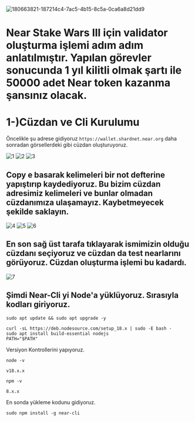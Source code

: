 ![180663821-187214c4-7ac5-4b15-8c5a-0ca6a8d21dd9](https://user-images.githubusercontent.com/108091544/181376598-900610ab-9a4b-4c52-85b4-c8e30c661790.png)
# Near Stake Wars III için validator oluşturma işlemi adım adım anlatılmıştır. Yapılan görevler sonucunda 1 yıl kilitli olmak şartı ile 50000 adet Near token kazanma şansınız olacak.

# 1-)Cüzdan ve Cli Kurulumu

Öncelikle şu adrese gidiyoruz `https://wallet.shardnet.near.org` daha sonradan görsellerdeki gibi cüzdan oluşturuyoruz.

![1](https://user-images.githubusercontent.com/108091544/181381005-162db4f8-2684-471f-87c6-33b46a6c0b7d.PNG)
![2](https://user-images.githubusercontent.com/108091544/181381016-42e8c3c2-30a0-4275-8af2-fd7c2552e249.PNG)
![3](https://user-images.githubusercontent.com/108091544/181381018-a5fad5d0-c948-4ced-bb01-e65c7170efd6.PNG)

## Copy e basarak kelimeleri bir not defterine yapıştırıp kaydediyoruz. Bu bizim cüzdan adresimiz kelimeleri ve bunlar olmadan cüzdanımıza ulaşamayız. Kaybetmeyecek şekilde saklayın.
![4](https://user-images.githubusercontent.com/108091544/181381024-8fa6c516-f679-454f-96fe-cfb45848b757.PNG)
![5](https://user-images.githubusercontent.com/108091544/181381026-d60d0695-c860-47b3-876e-be8ac7cbc9e2.PNG)
![6](https://user-images.githubusercontent.com/108091544/181381028-51fa4ff0-8baa-48a4-b30f-c4317f9fbc5e.PNG)

## En son sağ üst tarafa tıklayarak ismimizin olduğu cüzdanı seçiyoruz ve cüzdan da test nearlarını görüyoruz. Cüzdan oluşturma işlemi bu kadardı.
![7](https://user-images.githubusercontent.com/108091544/181381031-93653bcd-4ff3-450c-91af-5163b41c2100.PNG)

## Şimdi Near-Cli yi Node'a yüklüyoruz. Sırasıyla kodları giriyoruz.
```
sudo apt update && sudo apt upgrade -y
```
```
curl -sL https://deb.nodesource.com/setup_18.x | sudo -E bash -  
sudo apt install build-essential nodejs
PATH="$PATH"
```
Versiyon Kontrollerini yapıyoruz.
```
node -v
```
`v18.x.x`
```
npm -v
```
`8.x.x`

En sonda yükleme kodunu gidiyoruz.
```
sudo npm install -g near-cli
```



